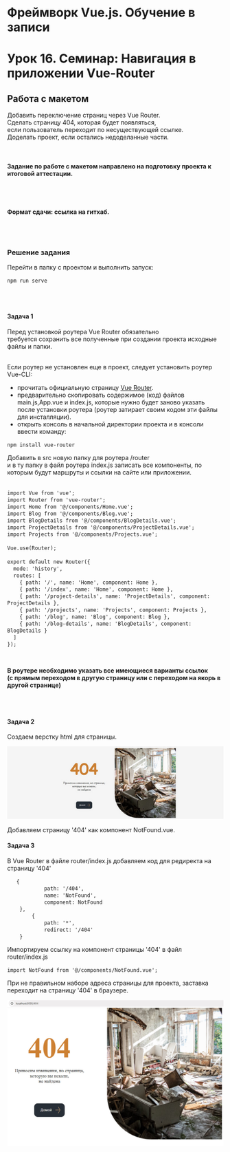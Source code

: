 # Фреймворк Vue.js. Обучение в записи

# Урок 16. Семинар: Навигация в приложении Vue-Router
## Работа с макетом

Добавить переключение страниц через Vue Router.<br>
Сделать страницу 404, которая будет появляться,<br> 
если пользователь переходит по несуществующей ссылке.<br>
Доделать проект, если остались недоделанные части.<br>

<br>

#### Задание по работе с макетом направлено на подготовку проекта к итоговой аттестации.

<br><br>

#### Формат сдачи: ссылка на гитхаб.

<br><br>

### Решение задания

Перейти в папку с проектом и выполнить запуск:
```
npm run serve

```

<br><br>

#### Задача 1

Перед установкой роутера Vue Router обязательно <br>
требуется сохранить все полученные при создании проекта исходные файлы и папки. <br><br>

Если роутер не установлен еще в проект, следует установить роутер Vue-CLI:
- прочитать официальную страницу [Vue Router](https://v3.router.vuejs.org/ru/installation.html).
- предварительно скопировать содержимое (код) файлов main.js,App.vue и index.js, которые нужно будет заново указать после установки роутера (роутер затирает своим кодом эти файлы для инсталляции).
- открыть консоль в начальной директории проекта и в консоли ввести команду:
```
npm install vue-router

```
Добавить в src новую папку для роутера /router <br> 
и в ту папку в файл роутера index.js записать все компоненты, по которым будут маршруты и ссылки на сайте или приложении. <br><br>
```
import Vue from 'vue';
import Router from 'vue-router';
import Home from '@/components/Home.vue';
import Blog from '@/components/Blog.vue';
import BlogDetails from '@/components/BlogDetails.vue';
import ProjectDetails from '@/components/ProjectDetails.vue';
import Projects from '@/components/Projects.vue';

Vue.use(Router);

export default new Router({
  mode: 'history',
  routes: [
    { path: '/', name: 'Home', component: Home },
    { path: '/index', name: 'Home', component: Home },
    { path: '/project-details', name: 'ProjectDetails', component: ProjectDetails },
    { path: '/projects', name: 'Projects', component: Projects },
    { path: '/blog', name: 'Blog', component: Blog },
    { path: '/blog-details', name: 'BlogDetails', component: BlogDetails }
  ]
});
```

<br>

**В роутере необходимо указать все имеющиеся варианты ссылок <br>
(с прямым переходом в другую страницу или с переходом на якорь в другой странице)**

<br><br>

#### Задача 2

Создаем верстку html для страницы.

![](assets/404-screen.jpg)

Добавляем страницу '404' как компонент NotFound.vue.

#### Задача 3

В Vue Router в файле router/index.js добавляем код для редиректа на страницу '404'

```
   {
            path: '/404',
            name: 'NotFound',
            component: NotFound
    },
        {
            path: '*',
            redirect: '/404'    
    }
```
Импортируем ссылку на компонент страницы '404' в файл router/index.js
```
import NotFound from '@/components/NotFound.vue';

```

При не правильном наборе адреса страницы для проекта, заставка переходит на страницу '404' в браузере.

![](assets/404-screen-1.jpg)

<br><br><br><br>